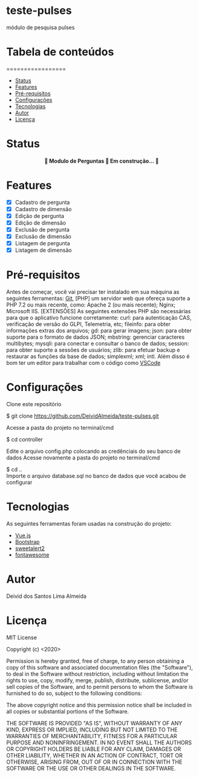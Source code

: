 # teste-pulses
módulo de pesquisa pulses

# Tabela de conteúdos
=================
<!--ts-->
   * [Status](###Status)
   * [Features](###Features)
   * [Pré-requisitos](#Pré-requisitos)
   * [Configurações](#Configurações)
   * [Tecnologias](#Tecnologias)
   * [Autor](#Autor)
   * [Licença](#Licença)
<!--te-->

# Status
<h4 align="center"> 
	🚧  Modulo de Perguntas 🚀 Em construção...  🚧
</h4>

# Features

- [x] Cadastro de pergunta
- [x] Cadastro de dimensão
- [x] Edição de pergunta
- [x] Edição de dimensão
- [x] Exclusão de pergunta
- [x] Exclusão de dimensão
- [x] Listagem de pergunta
- [x] Listagem de dimensão

# Pré-requisitos
Antes de começar, você vai precisar ter instalado em sua máquina as seguintes ferramentas:
[Git](https://git-scm.com), [PHP] um servidor web que ofereça suporte a PHP 7.2 ou mais recente, como:
Apache 2 (ou mais recente);
Nginx;
Microsoft IIS.
 [EXTENSÕES] 
As seguintes extensões PHP são necessárias para que o aplicativo funcione corretamente:
curl: para autenticação CAS, verificação de versão do GLPI, Telemetria, etc;
fileinfo: para obter informações extras dos arquivos;
gd: para gerar imagens;
json: para obter suporte para o formato de dados JSON;
mbstring: gerenciar caracteres multibytes;
mysqli: para conectar e consultar o banco de dados;
session: para obter suporte a sessões de usuários;
zlib: para efetuar backup e restaurar as funções da base de dados;
simplexml;
xml;
intl.
Além disso é bom ter um editor para trabalhar com o código como [VSCode](https://code.visualstudio.com/)

# Configurações
Clone este repositório

$ git clone https://github.com/DeividAlmeida/teste-pulses.git


Acesse a pasta do projeto no terminal/cmd

$ cd controller


Edite o arquivo config.php colocando as credênciais do seu banco de dados 
Acesse novamente a pasta do projeto no terminal/cmd

$ cd ..\
Importe o arquivo database.sql no banco de dados que você acabou de configurar 

# Tecnologias
As seguintes ferramentas foram usadas na construção do projeto:
- [Vue.js](https://vuejs.org/)
- [Bootstrap](https://getbootstrap.com/)
- [sweetalert2](https://sweetalert2.github.io/)
- [fontawesome](https://fontawesome.com/)


# Autor
Deivid dos Santos Lima Almeida

# Licença
MIT License

Copyright (c) <2020> <Seu Nome>

Permission is hereby granted, free of charge, to any person obtaining a copy
of this software and associated documentation files (the "Software"), to deal
in the Software without restriction, including without limitation the rights
to use, copy, modify, merge, publish, distribute, sublicense, and/or sell
copies of the Software, and to permit persons to whom the Software is
furnished to do so, subject to the following conditions:

The above copyright notice and this permission notice shall be included in all
copies or substantial portions of the Software.

THE SOFTWARE IS PROVIDED "AS IS", WITHOUT WARRANTY OF ANY KIND, EXPRESS OR
IMPLIED, INCLUDING BUT NOT LIMITED TO THE WARRANTIES OF MERCHANTABILITY,
FITNESS FOR A PARTICULAR PURPOSE AND NONINFRINGEMENT. IN NO EVENT SHALL THE
AUTHORS OR COPYRIGHT HOLDERS BE LIABLE FOR ANY CLAIM, DAMAGES OR OTHER
LIABILITY, WHETHER IN AN ACTION OF CONTRACT, TORT OR OTHERWISE, ARISING FROM,
OUT OF OR IN CONNECTION WITH THE SOFTWARE OR THE USE OR OTHER DEALINGS IN THE
SOFTWARE.
